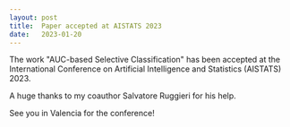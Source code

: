 ```yaml
---
layout: post
title:  Paper accepted at AISTATS 2023
date:   2023-01-20
---
```


The work "AUC-based Selective Classification" has been accepted at the International Conference on Artificial Intelligence and Statistics (AISTATS) 2023.

A huge thanks to my coauthor Salvatore Ruggieri for his help.

See you in Valencia for the conference!
